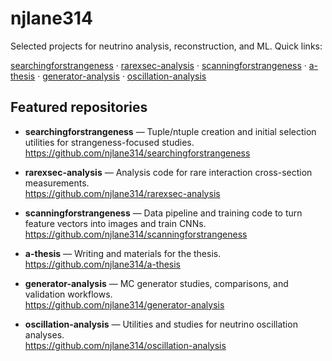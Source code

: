 # njlane314

Selected projects for neutrino analysis, reconstruction, and ML. Quick links:

[searchingforstrangeness](https://github.com/njlane314/searchingforstrangeness) ·
[rarexsec-analysis](https://github.com/njlane314/rarexsec-analysis) ·
[scanningforstrangeness](https://github.com/njlane314/scanningforstrangeness) ·
[a-thesis](https://github.com/njlane314/a-thesis) ·
[generator-analysis](https://github.com/njlane314/generator-analysis) ·
[oscillation-analysis](https://github.com/njlane314/oscillation-analysis)

## Featured repositories

- **searchingforstrangeness** — Tuple/ntuple creation and initial selection utilities for strangeness-focused studies.  
  https://github.com/njlane314/searchingforstrangeness

- **rarexsec-analysis** — Analysis code for rare interaction cross-section measurements.  
  https://github.com/njlane314/rarexsec-analysis

- **scanningforstrangeness** — Data pipeline and training code to turn feature vectors into images and train CNNs.  
  https://github.com/njlane314/scanningforstrangeness

- **a-thesis** — Writing and materials for the thesis.  
  https://github.com/njlane314/a-thesis

- **generator-analysis** — MC generator studies, comparisons, and validation workflows.  
  https://github.com/njlane314/generator-analysis

- **oscillation-analysis** — Utilities and studies for neutrino oscillation analyses.  
  https://github.com/njlane314/oscillation-analysis
